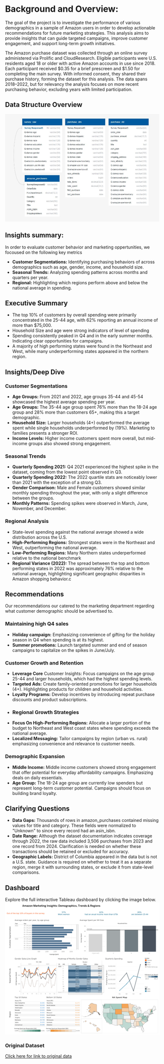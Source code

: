 # Background and Overview: 
The goal of the project is to investigate the performance of various demographics in a sample of Amazon users in order to develop actionable recommendations for future marketing strategies. This analysis aims to provide insights that can guide targeted campaigns, improve customer engagement, and support long-term growth initiatives. 

The Amazon purchase dataset was collected through an online survey administered via Prolific and CloudResearch. Eligible participants were U.S. residents aged 18 or older with active Amazon accounts in use since 2018. Each participant received $0.35 for a brief prescreen and $1.50 for completing the main survey. With informed consent, they shared their purchase history, forming the dataset for this analysis. The data spans 2018–2022, but for relevancy the analysis focuses on more recent purchasing behavior, excluding years with limited participation. 

## Data Structure Overview
![Dashboard Preview](Images/DBD.JPG)

## Insights summary:  
In order to evaluate customer behavior and marketing oppertunities, we focoused on the following key metrics 

* **Customer Segmentations:** Identifying purchasing behaviors of across demographics such as age, gender, income, and household size.  
* **Seasonal Trends:** Analyzing spending patterns across months and quarters per year. 
* **Regional:** Highlighting which regions perform above and below the national average in spending.

## Executive Summary 
* The top 10% of customers by overall spending were primarily concentrated in the 25-44 age, with 62% reporting an annual income of more than $75,000. 
* Household Size and age were strong indicators of level of spending 
* Spending consistently peaked in Q4 and in the early summer months. Indicating clear opportunities for campaigns.  
* A majority of high performing states were found in the Northeast and West, while many underperforming states appeared in the northern region.

## Insights/Deep Dive 

### Customer Segmentations 
* **Age Groups:** From 2021 and 2022, age groups 35-44 and 45-54 showcased the highest average spending per year. 
* **Age Groups:** The 35-44 age group spent 76% more than the 18-24 age group and 28% more than customers 65+, making this a target demographic. 
* **Household Size:** Larger households (4+) outperformed the average spent while single households underperformed by (19%). Marketing to families presents a stronger ROI.  
* **Income Levels:** Higher income customers spent more overall, but mid-income groups also showed strong engagement.

### Seasonal Trends 
* **Quarterly Spending 2021:** Q4 2021 experienced the highest spike in the dataset, coming from the lowest point observed in Q3.  
* **Quarterly Spending 2022:** The 2022 quartile stats are noticeably lower than 2021 with the exception of a strong Q3. 
* **Gender Comparison:** Male and Female customers showed similar monthly spending throughout the year, with only a slight difference between the groups. 
* **Monthly Patterns:** Spending spikes were observed in March, June, November, and December.

### Regional Analysis 
* State-level spending against the national average showed a wide distribution across the U.S. 
* **High-Performing Regions:** Strongest states were in the Northeast and West, outperforming the national average. 
* **Low-Performing Regions:** Many Northern states underperformed relative to the national benchmark 
* **Regional Variance (2022):** The spread between the top and bottom performing states in 2022 was approximately 76% relative to the national average, highlighting significant geographic disparities in Amazon shopping behavior.c 

## Recommendations
Our recommendations our catered to the marketing department regarding what customer demographic should be advertised to. 

### Maintaining high Q4 sales 
* **Holiday campaign:** Emphasizing convenience of gifting for the holiday season in Q4 when spending is at its highest.  
* **Summer promotions:** Launch targeted summer and end of season campaigns to capitalize on the spikes in June/July. 
### Customer Growth and Retention 
* **Leverage Core** Customer Insights: Focus campaigns on the age group 25-44 and larger households, which had the highest spending levels. 
* **Targeted Ads:** Create family-oriented promotions for larger households (4+). Highlighting products for children and household activities.  
* **Loyalty Programs:** Develop incentives by introducing repeat purchase discounts and product subscriptions.
* ### Regional Growth Strategies 
* **Focus On High-Performing Regions:** Allocate a larger portion of the budget to Northeast and West coast states where spending exceeds the national average. 
* **Localized Messaging:** Tailor campaigns by region (urban vs. rural) emphasizing convenience and relevance to customer needs. 
### Demographic Expansion 
* **Middle Income:** Middle income customers showed strong engagement that offer potential for everyday affordability campaigns. Emphasizing deals on daily essentials. 
* **Age Group:** The 18-24 age group are currently low spenders but represent long-term customer potential. Campaigns should focus on building brand loyalty.

## Clarifying Questions
* **Data Gaps:** Thousands of rows in amazon_purchases contained missing values for title and category. These fields were normalized to "Unknown" to since every record had an asin_isbn. 
* **Date Range:** Although the dataset documentation indicates coverage through 2022, the raw data included 3,506 purchases from 2023 and one record from 2024. Clarification is needed on whether these transactions should be retained or excluded for accuracy. 
* **Geographic Labels:** District of Columbia appeared in the data but is not a U.S. state. Guidance is required on whether to treat it as a separate region, merge it with surrounding states, or exclude it from state-level comparisons.

## Dashboard 
Explore the full interactive Tableau dashboard by clicking the image below.
[![Amazon Dashboard](Images/Amazon%20SS.png)](https://public.tableau.com/views/AmazonMarketingInsightsDemographicsTrendsRegions/AmazonDB?:language=en-US&:sid=&:redirect=auth&:display_count=n&:origin=viz_share_link)

### Original Dataset  
[Click here for link to original data](https://dataverse.harvard.edu/dataset.xhtml?persistentId=doi%3A10.7910%2FDVN%2FYGLYDY)

